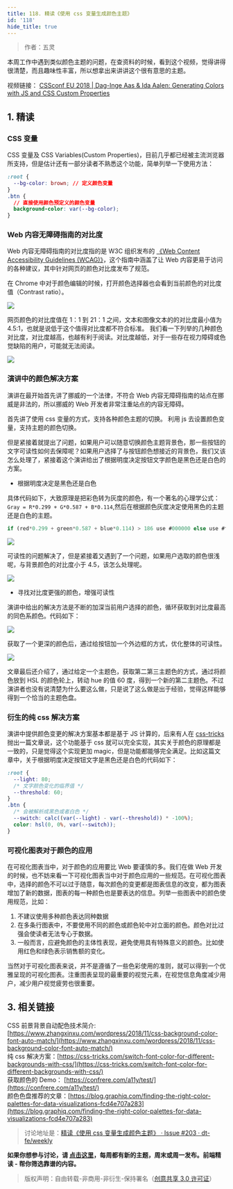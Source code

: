 ```yaml
---
title: 118. 精读《使用 css 变量生成颜色主题》
id: '118'
hide_title: true
---
```


> 作者：五灵

本周工作中遇到类似颜色主题的问题，在查资料的时候，看到这个视频，觉得讲得很清楚，而且趣味性丰富，所以想拿出来讲讲这个很有意思的主题。

视频链接： [CSSconf EU 2018 | Dag-Inge Aas & Ida Aalen: Generating Colors with JS and CSS Custom Properties](https://www.youtube.com/watch?v=zi6L0ZqrKfA)

## 1. 精读

### CSS 变量

CSS 变量及 CSS Variables(Custom Properties)，目前几乎都已经被主流浏览器所支持，但是估计还有一部分读者不熟悉这个功能，简单列举一下使用方法：

```css
:root {
  --bg-color: brown; // 定义颜色变量
}
.btn {
  // 直接使用颜色预定义的颜色变量
  background-color: var(--bg-color);
}
```

### Web 内容无障碍指南的对比度

Web 内容无障碍指南的对比度指的是 W3C 组织发布的 [《Web Content Accessibility Guidelines (WCAG)》](https://www.w3.org/TR/WCAG/#glossary)，这个指南中涵盖了让 Web 内容更易于访问的各种建议，其中针对网页的颜色对比度发布了规范。

在 Chrome 中对于颜色编辑的时候，打开颜色选择器也会看到当前颜色的对比度值（Contrast ratio）。

![](https://cdn.jsdelivr.net/gh/ViktorWong/imgbed/img/20210409185832.png)

网页颜色的对比度值在 1：1 到 21：1 之间，文本和图像文本的的对比度最小值为 4.5:1，也就是说低于这个值得对比度都不符合标准。 我们看一下列举的几种颜色对比度，对比度越高，也越有利于阅读。对比度越低，对于一些存在视力障碍或色觉缺陷的用户，可能就无法阅读。

![](https://cdn.jsdelivr.net/gh/ViktorWong/imgbed/img/20210409185852.png)

### 演讲中的颜色解决方案

演讲在最开始首先讲了挪威的一个法律，不符合 Web 内容无障碍指南的站点在挪威是非法的，所以挪威的 Web 开发者非常注重站点的内容无障碍。

首先讲了使用 css 变量的方式，支持各种颜色主题的切换。 利用 js 去设置颜色变量，支持主题的颜色切换。

但是紧接着就提出了问题，如果用户可以随意切换颜色主题背景色，那一些按钮的文字可读性如何去保障呢？如果用户选择了与按钮颜色想接近的背景色，我们又该怎么处理了，紧接着这个演讲给出了根据明度决定按钮文字颜色是黑色还是白色的方案。

- 根据明度决定是黑色还是白色

具体代码如下，大致原理是把彩色转为灰度的颜色，有一个著名的心理学公式：`Gray = R*0.299 + G*0.587 + B*0.114`,然后在根据颜色灰度决定使用黑色的主题还是白色的主题。

```javascript
if (red*0.299 + green*0.587 + blue*0.114) > 186 use #000000 else use #ffffff
```

![](https://cdn.jsdelivr.net/gh/ViktorWong/imgbed/img/20210409185906.png)

可读性的问题解决了，但是紧接着又遇到了一个问题，如果用户选取的颜色很浅呢，与背景颜色的对比度小于 4.5，该怎么处理呢。

![](https://cdn.jsdelivr.net/gh/ViktorWong/imgbed/img/20210409185923.png)

- 寻找对比度更强的颜色，增强可读性

演讲中给出的解决方法是不断的加深当前用户选择的颜色，循环获取到对比度最高的同色系颜色。代码如下：

![](https://cdn.jsdelivr.net/gh/ViktorWong/imgbed/img/20210409185938.png)

获取了一个更深的颜色后，通过给按钮加一个外边框的方式，优化整体的可读性。

![](https://cdn.jsdelivr.net/gh/ViktorWong/imgbed/img/20210409185953.png)

文章最后还介绍了，通过给定一个主题色，获取第二第三主题色的方式，通过将颜色放到 HSL 的颜色轮上，转动 hue 的值 60 度，得到一个新的第二主题色。不过演讲者也没有说清楚为什么要这么做，只是说了这么做是出于经验，觉得这样能够得到一个恰当的主题色盘。

### 衍生的纯 css 解决方案

演讲中提供颜色变更的解决方案基本都是基于 JS 计算的，后来有人在 [css-tricks](https://css-tricks.com/switch-font-color-for-different-backgrounds-with-css/) 抛出一篇文章说，这个功能基于 css 就可以完全实现，其实关于颜色的原理都是一致的，只是觉得这个实现更加 magic，但是功能都能够完全满足。比如这篇文章中，关于根据明度决定按钮文字是黑色还是白色的代码如下：

```css
:root {
  --light: 80;
  /* 文字颜色变化的临界值 */
  --threshold: 60;
}
.btn {
  /* 会被解析成黑色或者白色 */
  --switch: calc((var(--light) - var(--threshold)) * -100%);
  color: hsl(0, 0%, var(--switch));
}
```

### 可视化图表对于颜色的应用

在可视化图表当中，对于颜色的应用要比 Web 要谨慎的多。我们在做 Web 开发的时候，也不妨来看一下可视化图表当中对于颜色应用的一些规范。在可视化图表中，选择的颜色不可以过于随意，每次颜色的变更都是图表信息的改变，都为图表增加了新的数据，图表的每一种颜色也是要表达的信息。列举一些图表中的颜色使用规范，比如：

1. 不建议使用多种颜色表达同种数据
2. 在多条行图表中，不要使用不同的颜色或颜色轮中对立面的颜色。颜色对比过强会使读者无法专心于数据。
3. 一般而言，应避免颜色的主体性表现，避免使用具有特殊意义的颜色。比如使用红色和绿色表示销售额的变化。

当然对于可视化图表来说，并不是遵循了一些色彩使用的准则，就可以得到一个优雅呈现的可视化图表。注重图表呈现的最重要的视觉元素，在视觉信息角度减少用户，减少用户视觉疲劳也很重要。

## 3. 相关链接

CSS 前景背景自动配色技术简介: [https://www.zhangxinxu.com/wordpress/2018/11/css-background-color-font-auto-match/](https://www.zhangxinxu.com/wordpress/2018/11/css-background-color-font-auto-match/)<br />
纯 css 解决方案：[https://css-tricks.com/switch-font-color-for-different-backgrounds-with-css/](https://css-tricks.com/switch-font-color-for-different-backgrounds-with-css/)<br />
获取颜色的 Demo： [https://confrere.com/a11y/test/](https://confrere.com/a11y/test/)<br />
颜色色盘推荐的文章：[https://blog.graphiq.com/finding-the-right-color-palettes-for-data-visualizations-fcd4e707a283](https://blog.graphiq.com/finding-the-right-color-palettes-for-data-visualizations-fcd4e707a283)

> 讨论地址是：[精读《使用 css 变量生成颜色主题》 · Issue #203 · dt-fe/weekly](https://github.com/dt-fe/weekly/issues/203)

**如果你想参与讨论，请 [点击这里](https://github.com/dt-fe/weekly)，每周都有新的主题，周末或周一发布。前端精读 - 帮你筛选靠谱的内容。**

> 版权声明：自由转载-非商用-非衍生-保持署名（[创意共享 3.0 许可证](https://creativecommons.org/licenses/by-nc-nd/3.0/deed.zh)）
